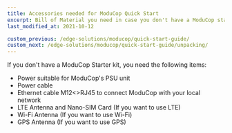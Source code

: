 ```yaml
---
title: Accessories needed for ModuCop Quick Start
excerpt: Bill of Material you need in case you don't have a ModuCop starter kit
last_modified_at: 2021-10-12

custom_previous: /edge-solutions/moducop/quick-start-guide/
custom_next: /edge-solutions/moducop/quick-start-guide/unpacking/
---
```


If you don't have a ModuCop Starter kit, you need the following items:
* Power suitable for ModuCop's PSU unit
* Power cable
* Ethernet cable M12<>RJ45 to connect ModuCop with your local network
* LTE Antenna and Nano-SIM Card (If you want to use LTE)
* Wi-Fi Antenna (If you want to use Wi-Fi)
* GPS Antenna (If you want to use GPS)
